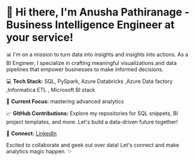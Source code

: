 
# 👋 Hi there, I'm Anusha Pathiranage - Business Intelligence Engineer at your service!

📊 I'm on a mission to turn data into insights and insights into actions. As a BI Engineer, I specialize in crafting meaningful visualizations and data pipelines that empower businesses to make informed decisions.

💻 **Tech Stack:** SQL, PySpark, Azure Databricks ,Azure Data factory ,Informatica ETL , Microsoft BI stack

🚀 **Current Focus:** mastering advanced analytics

📈 **GitHub Contributions:** Explore my repositories for SQL snippets, BI project templates, and more. Let's build a data-driven future together!

🔗 **Connect:** [LinkedIn](https://www.linkedin.com/in/anusha-pathiranage-40a432a4/) 

Excited to collaborate and geek out over data! Let's connect and make analytics magic happen. ✨


